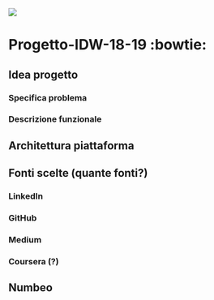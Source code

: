<p>
    <a href="http://cluelab.di.unisa.it/index.php?option=com_content&view=article&id=25&Itemid=35" alt="Progetti">
        <img src="https://img.shields.io/badge/Gencos-101%25-brightgreen.svg" />
    </a>
</p>

# Progetto-IDW-18-19 :bowtie:	

## Idea progetto

### Specifica problema

### Descrizione funzionale

## Architettura piattaforma

## Fonti scelte (quante fonti?)

### LinkedIn

### GitHub

### Medium

### Coursera (?)

## Numbeo

